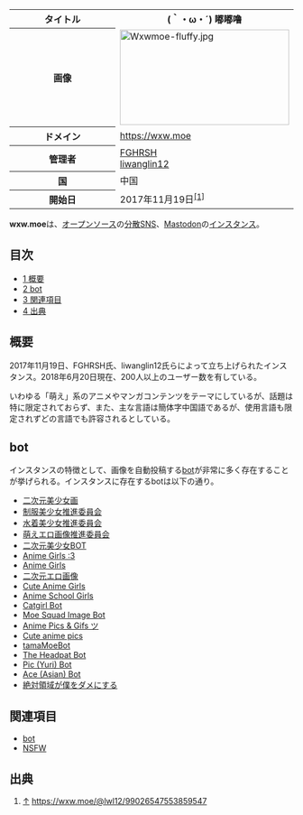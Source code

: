 <div>

<table>
<colgroup>
<col style="width: 50%" />
<col style="width: 50%" />
</colgroup>
<tbody>
<tr class="header">
<th>タイトル</th>
<th>(｀・ω・´) 嘟嘟噜</th>
</tr>

<tr class="odd">
<th>画像</th>
<td><a href="/%E3%83%95%E3%82%A1%E3%82%A4%E3%83%AB:Wxwmoe-fluffy.jpg"><img src="/images/thumb/3/37/Wxwmoe-fluffy.jpg/300px-Wxwmoe-fluffy.jpg" srcset="/images/thumb/3/37/Wxwmoe-fluffy.jpg/450px-Wxwmoe-fluffy.jpg 1.5x, /images/thumb/3/37/Wxwmoe-fluffy.jpg/600px-Wxwmoe-fluffy.jpg 2x" width="300" height="169" alt="Wxwmoe-fluffy.jpg" /></a></td>
</tr>
<tr class="even">
<th scope="row">ドメイン</th>
<td><a href="https://wxw.moe" rel="nofollow">https://wxw.moe</a></td>
</tr>
<tr class="odd">
<th scope="row">管理者</th>
<td><a href="https://wxw.moe/@fghrsh" rel="nofollow">FGHRSH</a><br />
<a href="https://wxw.moe/@lwl12" rel="nofollow">liwanglin12</a></td>
</tr>
<tr class="even">
<th scope="row">国</th>
<td>中国</td>
</tr>
<tr class="odd">
<th scope="row">開始日</th>
<td>2017年11月19日<sup><a href="#cite_note-1">[1]</a></sup></td>
</tr>
</tbody>
</table>

**wxw.moe**は、[オープンソース](/%E3%82%AA%E3%83%BC%E3%83%97%E3%83%B3%E3%82%BD%E3%83%BC%E3%82%B9 "オープンソース")の[分散SNS](/%E5%88%86%E6%95%A3SNS "分散SNS")、[Mastodon](/Mastodon "Mastodon")の[インスタンス](/%E3%82%A4%E3%83%B3%E3%82%B9%E3%82%BF%E3%83%B3%E3%82%B9 "インスタンス")。

<div>

<div lang="ja" dir="ltr">

## 目次

</div>

-   [1 概要](#.E6.A6.82.E8.A6.81)
-   [2 bot](#bot)
-   [3 関連項目](#.E9.96.A2.E9.80.A3.E9.A0.85.E7.9B.AE)
-   [4 出典](#.E5.87.BA.E5.85.B8)

</div>

## 概要

2017年11月19日、FGHRSH氏、liwanglin12氏らによって立ち上げられたインスタンス。2018年6月20日現在、200人以上のユーザー数を有している。

いわゆる「萌え」系のアニメやマンガコンテンツをテーマにしているが、話題は特に限定されておらず、また、主な言語は簡体字中国語であるが、使用言語も限定されずどの言語でも許容されるとしている。

## bot

インスタンスの特徴として、画像を自動投稿する[bot](/Bot "Bot")が非常に多く存在することが挙げられる。インスタンスに存在するbotは以下の通り。

-   <a href="https://wxw.moe/@CuteGirl_2D" rel="nofollow">二次元美少女画</a>
-   <a href="https://wxw.moe/@Seihuku_2D" rel="nofollow">制服美少女推進委員会</a>
-   <a href="https://wxw.moe/@Mizugi_2D" rel="nofollow">水着美少女推進委員会</a>
-   <a href="https://wxw.moe/@Eros_2D" rel="nofollow">萌えエロ画像推進委員会</a>
-   <a href="https://wxw.moe/@cute_46minutes" rel="nofollow">二次元美少女BOT</a>
-   <a href="https://wxw.moe/@Cute_Animegirls" rel="nofollow">Anime Girls :3</a>
-   <a href="https://wxw.moe/@AnimeGirlsBot" rel="nofollow">Anime Girls</a>
-   <a href="https://wxw.moe/@nijigengazokore" rel="nofollow">二次元エロ画像</a>
-   <a href="https://wxw.moe/@CuteAnimeGirls_" rel="nofollow">Cute Anime Girls</a>
-   <a href="https://wxw.moe/@SchoolGirlsBot" rel="nofollow">Anime School Girls</a>
-   <a href="https://wxw.moe/@catgirls_bot" rel="nofollow">Catgirl Bot</a>
-   <a href="https://wxw.moe/@MSimagebot" rel="nofollow">Moe Squad Image Bot</a>
-   <a href="https://wxw.moe/@GifsAnime_" rel="nofollow">Anime Pics &amp; Gifs ツ</a>
-   <a href="https://wxw.moe/@cute30minutes" rel="nofollow">Cute anime pics</a>
-   <a href="https://wxw.moe/@tamamoebot" rel="nofollow">tamaMoeBot</a>
-   <a href="https://wxw.moe/@headpat_bot" rel="nofollow">The Headpat Bot</a>
-   <a href="https://wxw.moe/@AceYuriBot" rel="nofollow">Pic (Yuri) Bot</a>
-   <a href="https://wxw.moe/@AceAsianBot" rel="nofollow">Ace (Asian) Bot</a>
-   <a href="https://wxw.moe/@Wzettairyouiki" rel="nofollow">絶対領域が僕をダメにする</a>

## 関連項目

-   [bot](/Bot "Bot")
-   [NSFW](/NSFW "NSFW")

## 出典

<div>

1.  [↑](#cite_ref-1) <a href="https://wxw.moe/@lwl12/99026547553859547" rel="nofollow">https://wxw.moe/@lwl12/99026547553859547</a>

</div>

</div>
